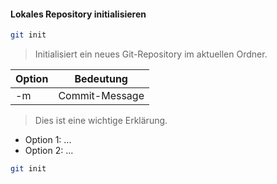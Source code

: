 #### Lokales Repository initialisieren

```bash
git init
```
> Initialisiert ein neues Git-Repository im aktuellen Ordner.

| Option | Bedeutung    |
|--------|--------------|
| -m     | Commit-Message|



> Dies ist eine wichtige Erklärung.
- Option 1: ...
- Option 2: ...

```bash
git init
```
